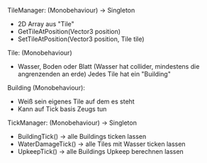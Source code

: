 TileManager: (Monobehaviour) -> Singleton
- 2D Array aus "Tile"
- GetTileAtPosition(Vector3 position)
- SetTileAtPosition(Vector3 position, Tile tile)


Tile: (Monobehaviour)
- Wasser, Boden oder Blatt
(Wasser hat collider, mindestens die angrenzenden an erde)
Jedes Tile hat ein "Building"

Building (Monobehaviour):
- Weiß sein eigenes Tile auf dem es steht
- Kann auf Tick basis Zeugs tun



TickManager: (Monobehaviour) -> Singleton
- BuildingTick() -> alle Buildings ticken lassen
- WaterDamageTick() -> alle Tiles mit Wasser ticken lassen
- UpkeepTick() -> alle Buildings Upkeep berechnen lassen


